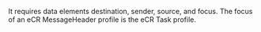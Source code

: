 It requires data elements destination, sender, source, and focus. The focus of an eCR MessageHeader profile is the eCR Task profile.